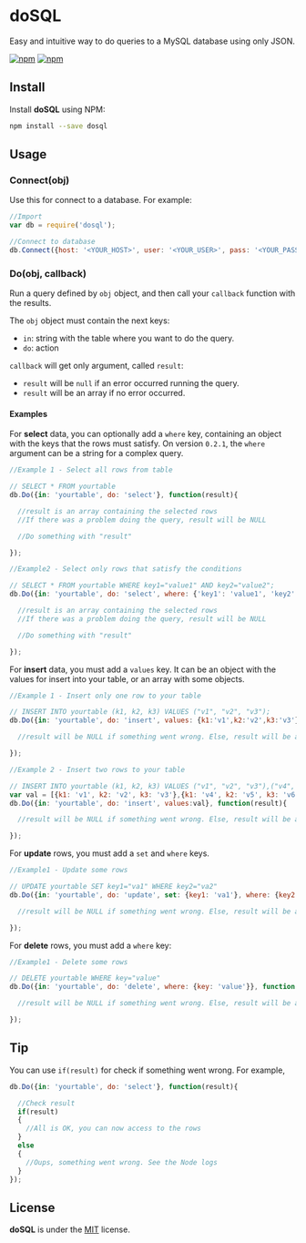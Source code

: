 # doSQL

Easy and intuitive way to do queries to a MySQL database using only JSON.

[![npm](https://img.shields.io/npm/v/dosql.svg?style=flat-square)](https://www.npmjs.com/package/dosql)
[![npm](https://img.shields.io/npm/dt/dosql.svg?style=flat-square)](https://www.npmjs.com/package/dosql)

## Install

Install **doSQL** using NPM:

```sh
npm install --save dosql
```

## Usage

### Connect(obj)

Use this for connect to a database. For example:

```javascript
//Import
var db = require('dosql');

//Connect to database
db.Connect({host: '<YOUR_HOST>', user: '<YOUR_USER>', pass: '<YOUR_PASS>', db: '<YOUR_DATABASE>'});
```


### Do(obj, callback)

Run a query defined by `obj` object, and then call your `callback` function with the results.

The `obj` object must contain the next keys:

- `in`: string with the table where you want to do the query.
- `do`: action

`callback` will get only argument, called `result`:

- `result` will be `null` if an error occurred running the query.
- `result` will be an array if no error occurred.

#### Examples

For **select** data, you can optionally add a `where` key, containing an object with the keys that the rows must satisfy. On version `0.2.1`, the `where` argument can be a string for a complex query.

```javascript
//Example 1 - Select all rows from table

// SELECT * FROM yourtable
db.Do({in: 'yourtable', do: 'select'}, function(result){

  //result is an array containing the selected rows
  //If there was a problem doing the query, result will be NULL    

  //Do something with "result"

});
```

```javascript
//Example2 - Select only rows that satisfy the conditions

// SELECT * FROM yourtable WHERE key1="value1" AND key2="value2";
db.Do({in: 'yourtable', do: 'select', where: {'key1': 'value1', 'key2': 'value2'}}, function(result){

  //result is an array containing the selected rows
  //If there was a problem doing the query, result will be NULL    

  //Do something with "result"

});
```

For **insert** data, you must add a `values` key. It can be an object with the values for insert into your table, or an array with some objects.

```javascript
//Example 1 - Insert only one row to your table

// INSERT INTO yourtable (k1, k2, k3) VALUES ("v1", "v2", "v3");
db.Do({in: 'yourtable', do: 'insert', values: {k1:'v1',k2:'v2',k3:'v3'}}, function(result){

  //result will be NULL if something went wrong. Else, result will be an empty array

});
```

```javascript
//Example 2 - Insert two rows to your table

// INSERT INTO yourtable (k1, k2, k3) VALUES ("v1", "v2", "v3"),("v4", "v5", "v6");
var val = [{k1: 'v1', k2: 'v2', k3: 'v3'},{k1: 'v4', k2: 'v5', k3: 'v6'}];
db.Do({in: 'yourtable', do: 'insert', values:val}, function(result){

  //result will be NULL if something went wrong. Else, result will be an empty array

});
```

For **update** rows, you must add a `set` and `where` keys.

```javascript
//Example1 - Update some rows

// UPDATE yourtable SET key1="va1" WHERE key2="va2"
db.Do({in: 'yourtable', do: 'update', set: {key1: 'va1'}, where: {key2: 'va2'}}, function(result){

  //result will be NULL if something went wrong. Else, result will be an empty array

});
```

For **delete** rows, you must add a `where` key:

```javascript
//Example1 - Delete some rows

// DELETE yourtable WHERE key="value"
db.Do({in: 'yourtable', do: 'delete', where: {key: 'value'}}, function(result){

  //result will be NULL if something went wrong. Else, result will be an empty array

});
```

## Tip

You can use `if(result)` for check if something went wrong. For example,

```javascript
db.Do({in: 'yourtable', do: 'select'}, function(result){

  //Check result
  if(result)
  {
    //All is OK, you can now access to the rows
  }
  else
  {
    //Oups, something went wrong. See the Node logs
  }
});
```

## License

**doSQL** is under the [MIT](LICENSE) license.
